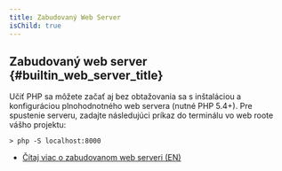 ```yaml
---
title: Zabudovaný Web Server
isChild: true
---
```


## Zabudovaný web server {#builtin_web_server_title}

Učiť PHP sa môžete začať aj bez obtažovania sa s inštaláciou a konfiguráciou plnohodnotného web servera (nutné PHP 5.4+). Pre spustenie serveru, zadajte následujúci príkaz do terminálu vo web roote vášho projektu:

    > php -S localhost:8000

* [Čítaj viac o zabudovanom web serveri (EN)][cli-server]

[cli-server]: http://www.php.net/manual/en/features.commandline.webserver.php
